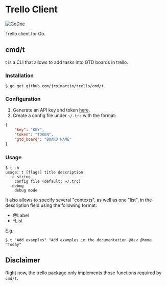 # Trello Client

[![GoDoc](https://godoc.org/github.com/jroimartin/trello?status.svg)](https://godoc.org/github.com/jroimartin/trello)

Trello client for Go.

## cmd/t

t is a CLI that allows to add tasks into GTD boards in trello.

### Installation

```
$ go get github.com/jroimartin/trello/cmd/t
```

### Configuration

1. Generate an API key and token [here](https://trello.com/app-key).
2. Create a config file under `~/.trc` with the format:

```json
{
	"key": "KEY",
	"token": "TOKEN",
	"gtd_board": "BOARD NAME"
}
```

### Usage

```
$ t -h
usage: t [flags] title description
  -c string
	config file (default: ~/.trc)
  -debug
	debug mode
```

It also allows to specify several "contexts", as well as one "list", in the
description field using the following format:

- @Label
- ^List

E.g.:

```
$ t "Add examples" "Add examples in the documentation @dev @home ^Today"
```

## Disclaimer

Right now, the trello package only implements those functions required by
`cmd/t`.
